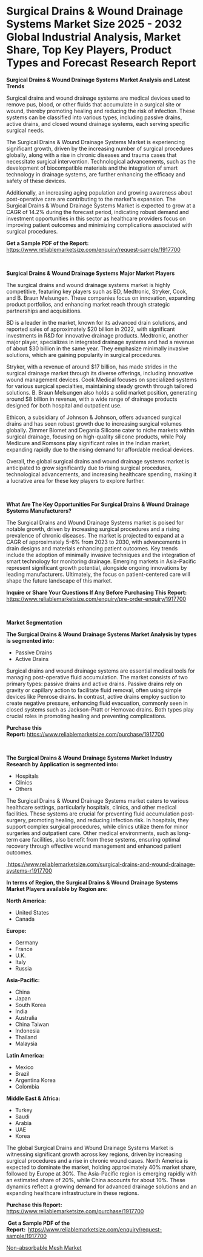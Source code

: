 <p><h1>Surgical Drains & Wound Drainage Systems Market Size 2025 - 2032 Global Industrial Analysis, Market Share, Top Key Players, Product Types and Forecast Research Report</h1></p><p><strong>Surgical Drains & Wound Drainage Systems Market Analysis and Latest Trends</strong></p>
<p><p>Surgical drains and wound drainage systems are medical devices used to remove pus, blood, or other fluids that accumulate in a surgical site or wound, thereby promoting healing and reducing the risk of infection. These systems can be classified into various types, including passive drains, active drains, and closed wound drainage systems, each serving specific surgical needs.</p><p>The Surgical Drains & Wound Drainage Systems Market is experiencing significant growth, driven by the increasing number of surgical procedures globally, along with a rise in chronic diseases and trauma cases that necessitate surgical intervention. Technological advancements, such as the development of biocompatible materials and the integration of smart technology in drainage systems, are further enhancing the efficacy and safety of these devices.</p><p>Additionally, an increasing aging population and growing awareness about post-operative care are contributing to the market's expansion. The Surgical Drains & Wound Drainage Systems Market is expected to grow at a CAGR of 14.2% during the forecast period, indicating robust demand and investment opportunities in this sector as healthcare providers focus on improving patient outcomes and minimizing complications associated with surgical procedures.</p></p>
<p><strong>Get a Sample PDF of the Report:&nbsp;</strong> <a href="https://www.reliablemarketsize.com/enquiry/request-sample/1917700?utm_campaign=2749&utm_medium=2&utm_source=Github&utm_content=ia&utm_term=05032025&utm_id=surgical-drains-wound-drainage-systems">https://www.reliablemarketsize.com/enquiry/request-sample/1917700</a></p>
<p>&nbsp;</p>
<p><strong>Surgical Drains & Wound Drainage Systems Major Market Players</strong></p>
<p><p>The surgical drains and wound drainage systems market is highly competitive, featuring key players such as BD, Medtronic, Stryker, Cook, and B. Braun Melsungen. These companies focus on innovation, expanding product portfolios, and enhancing market reach through strategic partnerships and acquisitions.</p><p>BD is a leader in the market, known for its advanced drain solutions, and reported sales of approximately $20 billion in 2022, with significant investments in R&D for innovative drainage products. Medtronic, another major player, specializes in integrated drainage systems and had a revenue of about $30 billion in the same year. They emphasize minimally invasive solutions, which are gaining popularity in surgical procedures.</p><p>Stryker, with a revenue of around $17 billion, has made strides in the surgical drainage market through its diverse offerings, including innovative wound management devices. Cook Medical focuses on specialized systems for various surgical specialties, maintaining steady growth through tailored solutions. B. Braun Melsungen also holds a solid market position, generating around $8 billion in revenue, with a wide range of drainage products designed for both hospital and outpatient use.</p><p>Ethicon, a subsidiary of Johnson & Johnson, offers advanced surgical drains and has seen robust growth due to increasing surgical volumes globally. Zimmer Biomet and Degania Silicone cater to niche markets within surgical drainage, focusing on high-quality silicone products, while Poly Medicure and Romsons play significant roles in the Indian market, expanding rapidly due to the rising demand for affordable medical devices.</p><p>Overall, the global surgical drains and wound drainage systems market is anticipated to grow significantly due to rising surgical procedures, technological advancements, and increasing healthcare spending, making it a lucrative area for these key players to explore further.</p></p>
<p>&nbsp;</p>
<p><strong>What Are The Key Opportunities For Surgical Drains & Wound Drainage Systems Manufacturers?</strong></p>
<p><p>The Surgical Drains and Wound Drainage Systems market is poised for notable growth, driven by increasing surgical procedures and a rising prevalence of chronic diseases. The market is projected to expand at a CAGR of approximately 5-6% from 2023 to 2030, with advancements in drain designs and materials enhancing patient outcomes. Key trends include the adoption of minimally invasive techniques and the integration of smart technology for monitoring drainage. Emerging markets in Asia-Pacific represent significant growth potential, alongside ongoing innovations by leading manufacturers. Ultimately, the focus on patient-centered care will shape the future landscape of this market.</p></p>
<p><strong>Inquire or Share Your Questions If Any Before Purchasing This Report:</strong> <a href="https://www.reliablemarketsize.com/enquiry/pre-order-enquiry/1917700?utm_campaign=2749&utm_medium=2&utm_source=Github&utm_content=ia&utm_term=05032025&utm_id=surgical-drains-wound-drainage-systems">https://www.reliablemarketsize.com/enquiry/pre-order-enquiry/1917700</a></p>
<p>&nbsp;</p>
<p><strong>Market Segmentation</strong></p>
<p><strong>The Surgical Drains & Wound Drainage Systems Market Analysis by types is segmented into:</strong></p>
<p><ul><li>Passive Drains</li><li>Active Drains</li></ul></p>
<p><p>Surgical drains and wound drainage systems are essential medical tools for managing post-operative fluid accumulation. The market consists of two primary types: passive drains and active drains. Passive drains rely on gravity or capillary action to facilitate fluid removal, often using simple devices like Penrose drains. In contrast, active drains employ suction to create negative pressure, enhancing fluid evacuation, commonly seen in closed systems such as Jackson-Pratt or Hemovac drains. Both types play crucial roles in promoting healing and preventing complications.</p></p>
<p><strong>Purchase this Report:&nbsp;</strong><a href="https://www.reliablemarketsize.com/purchase/1917700?utm_campaign=2749&utm_medium=2&utm_source=Github&utm_content=ia&utm_term=05032025&utm_id=surgical-drains-wound-drainage-systems">https://www.reliablemarketsize.com/purchase/1917700</a></p>
<p>&nbsp;</p>
<p><strong>The Surgical Drains & Wound Drainage Systems Market Industry Research by Application is segmented into:</strong></p>
<p><ul><li>Hospitals</li><li>Clinics</li><li>Others</li></ul></p>
<p><p>The Surgical Drains & Wound Drainage Systems market caters to various healthcare settings, particularly hospitals, clinics, and other medical facilities. These systems are crucial for preventing fluid accumulation post-surgery, promoting healing, and reducing infection risk. In hospitals, they support complex surgical procedures, while clinics utilize them for minor surgeries and outpatient care. Other medical environments, such as long-term care facilities, also benefit from these systems, ensuring optimal recovery through effective wound management and enhanced patient outcomes.</p></p>
<p><a href="https://www.reliablemarketsize.com/surgical-drains-and-wound-drainage-systems-r1917700?utm_campaign=2749&utm_medium=2&utm_source=Github&utm_content=ia&utm_term=05032025&utm_id=surgical-drains-wound-drainage-systems">&nbsp;https://www.reliablemarketsize.com/surgical-drains-and-wound-drainage-systems-r1917700</a></p>
<p><strong>In terms of Region, the Surgical Drains & Wound Drainage Systems Market Players available by Region are:</strong></p>
<p>
    <p> <strong> North America: </strong>
        <ul>
            <li>United States</li>
            <li>Canada</li>
        </ul>
        </p> 
    <p> <strong> Europe: </strong>
        <ul>
            <li>Germany</li>
            <li>France</li>
            <li>U.K.</li>
            <li>Italy</li>
            <li>Russia</li>
        </ul>
        </p> 
    <p> <strong> Asia-Pacific: </strong>
        <ul>
            <li>China</li>
            <li>Japan</li>
            <li>South Korea</li>
            <li>India</li>
            <li>Australia</li>
            <li>China Taiwan</li>
            <li>Indonesia</li>
            <li>Thailand</li>
            <li>Malaysia</li>
        </ul>
        </p> 
    <p> <strong> Latin America: </strong>
        <ul>
            <li>Mexico</li>
            <li>Brazil</li>
            <li>Argentina Korea</li>
            <li>Colombia</li>
        </ul>
        </p> 
    <p> <strong> Middle East & Africa: </strong>
        <ul>
            <li>Turkey</li>
            <li>Saudi</li>
            <li>Arabia</li>
            <li>UAE</li>
            <li>Korea</li>
        </ul>
    </p>
    </p>
<p><p>The global Surgical Drains and Wound Drainage Systems Market is witnessing significant growth across key regions, driven by increasing surgical procedures and a rise in chronic wound cases. North America is expected to dominate the market, holding approximately 40% market share, followed by Europe at 30%. The Asia-Pacific region is emerging rapidly with an estimated share of 20%, while China accounts for about 10%. These dynamics reflect a growing demand for advanced drainage solutions and an expanding healthcare infrastructure in these regions.</p></p>
<p><strong>Purchase this Report: </strong><a href="https://www.reliablemarketsize.com/purchase/1917700?utm_campaign=2749&utm_medium=2&utm_source=Github&utm_content=ia&utm_term=05032025&utm_id=surgical-drains-wound-drainage-systems">https://www.reliablemarketsize.com/purchase/1917700</a></p>
<p>&nbsp;<strong>Get a Sample PDF of the Report:&nbsp;&nbsp;</strong><a href="https://www.reliablemarketsize.com/enquiry/request-sample/1917700?utm_campaign=2749&utm_medium=2&utm_source=Github&utm_content=ia&utm_term=05032025&utm_id=surgical-drains-wound-drainage-systems">https://www.reliablemarketsize.com/enquiry/request-sample/1917700</a></p>
<p><strong></strong></p>
<p><p><a href="https://github.com/rushanday/Market-Research-Report-List-1/blob/main/non-absorbable-mesh-market.md?utm_campaign=2749&utm_medium=2&utm_source=Github&utm_content=ia&utm_term=05032025&utm_id=surgical-drains-wound-drainage-systems">Non-absorbable Mesh Market</a></p></p>